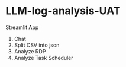 # LLM-log-analysis-UAT



Streamlit App
1. Chat
2. Split CSV into json
3. Analyze RDP
4. Analyze Task Scheduler 